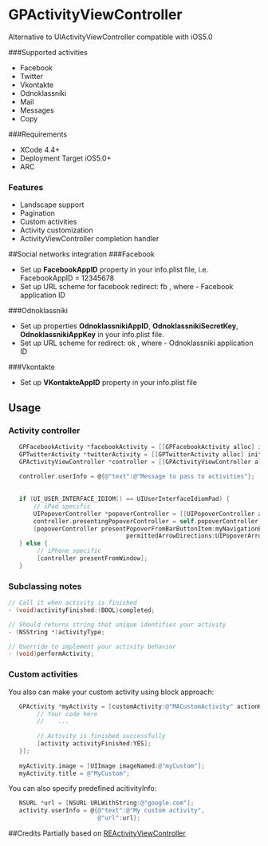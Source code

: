 GPActivityViewController
========================

Alternative to UIActivityViewController compatible with iOS5.0

###Supported activities
* Facebook
* Twitter
* Vkontakte
* Odnoklassniki
* Mail
* Messages
* Copy


###Requirements
* XCode 4.4+
* Deployment Target iOS5.0+
* ARC
 

### Features
* Landscape support
* Pagination
* Custom activities
* Activity customization
* ActivityViewController completion handler


##Social networks integration
###Facebook
* Set up **FacebookAppID** property in your info.plist file, i.e.  FacebookAppID = 12345678
* Set up URL scheme for facebook redirect: fb<FacebookAppID> , where <FacebookAppID> - Facebook application ID

###Odnoklassniki
* Set up properties **OdnoklassnikiAppID**, **OdnoklassnikiSecretKey**, **OdnoklassnikiAppKey** in your info.plist file.
* Set up URL scheme for redirect: ok<OdnoklassnikiAppID> , where <OdnoklassnikiAppID> - Odnoklassniki application ID

###Vkontakte
* Set up **VKontakteAppID** property in your info.plist file


## Usage
### Activity controller
``` objective-c
   GPFacebookActivity *facebookActivity = [[GPFacebookActivity alloc] init];
   GPTwitterActivity *twitterActivity = [[GPTwitterActivity alloc] init];
   GPActivityViewController *controller = [[GPActivityViewController alloc] initWithactivities:@[facebookActivity, twitterActivity]];
   
   controller.userInfo = @{@"text":@"Message to pass to activities"};
   
     
   if (UI_USER_INTERFACE_IDIOM() == UIUserInterfaceIdiomPad) {
       // iPad specific
       UIPopoverController *popoverController = [[UIPopoverController alloc] initWithContentViewController:controller];
       controller.presentingPopoverController = self.popoverController;
       [popoverController presentPopoverFromBarButtonItem:myNavigationBarButton                 
                                 permittedArrowDirections:UIPopoverArrowDirectionAny animated:YES];
   } else {
        // iPhone specific 
        [controller presentFromWindow];
   } 
```

### Subclassing notes
``` objective-c
// Call it when activity is finished
- (void)activityFinished:(BOOL)completed;

// Should returns string that unique identifies your activity
- (NSString *)activityType;

// Override to implement your activity behavior
- (void)performActivity;
```

### Custom activities
You also can make your custom activity using block approach:
``` objective-c
   GPActivity *myActivity = [customActivity:@"MACustomActivity" actionHandler:^(GPActivity *activity, NSDictionary *userInfo) {
        // Your code here
        //    ...
        
        // Activity is finished successfully
        [activity activityFinished:YES];
   }];
   
   myActivity.image = [UIImage imageNamed:@"myCustom"];
   myActivity.title = @"MyCustom";
```

You can also specify predefined acitivityInfo:
``` objective-c
   NSURL *url = [NSURL URLWithString:@"google.com"];
   activity.userInfo = @{@"text":@"My custom activity",
                         @"url":url};
```

##Credits
Partially based on [REActivityViewController](https://github.com/romaonthego/REActivityViewController)
